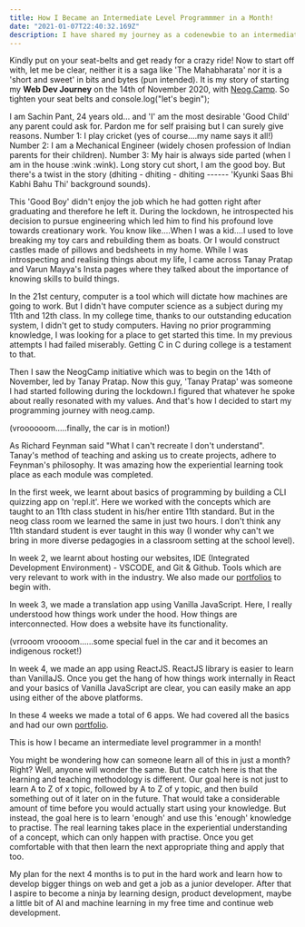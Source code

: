 ```yaml
---
title: How I Became an Intermediate Level Programmmer in a Month!
date: "2021-01-07T22:40:32.169Z"
description: I have shared my journey as a codenewbie to an intermediate level programmer. What steps did I follow and my story.
---
```


Kindly put on your seat-belts and get ready for a crazy ride! 
Now to start off with, let me be clear, neither it is a saga like 'The Mahabharata' nor it is a 'short and sweet' in bits and bytes (pun intended). It is my story of starting my **Web Dev Journey** on the 14th of November 2020, with [Neog.Camp](https://neog.camp). So tighten your seat belts and console.log("let's begin");

I am Sachin Pant, 24 years old... 
and 'I' am the most desirable 'Good Child' any parent could ask for. 
Pardon me for self praising but I can surely give reasons. 
Number 1: I play cricket (yes of course....my name says it all!)
Number 2: I am a Mechanical Engineer (widely chosen profession of Indian parents for their children). 
Number 3: My hair is always side parted (when I am in the house :wink :wink). 
Long story cut short, I am the good boy. But there's a twist in the story (dhiting - dhiting - dhiting ------ 'Kyunki Saas Bhi Kabhi Bahu Thi' background sounds).

This 'Good Boy' didn't enjoy  the job which he had gotten right after graduating and therefore he left it. During the lockdown, he introspected his decision to pursue engineering which led him to find his profound love towards creationary work.
You know like....When I was a kid....I used to love breaking my toy cars and rebuilding them as boats. Or I would construct castles made of pillows and bedsheets in my home. While I was introspecting and realising things about my life, I came across Tanay Pratap and Varun Mayya's Insta pages where they talked about the importance of knowing skills to build things. 

In the 21st century, computer is a tool which will dictate how machines are going to work. But I didn't have computer science as a subject during my 11th and 12th class. In my college time, thanks to our outstanding education system, I didn't get to study computers. Having no prior programming knowledge, I was looking for a place to get started this time. In my previous attempts I had failed miserably. Getting C in C during college is a testament to that.

Then I saw the NeogCamp initiative which was to begin on the 14th of November, led by Tanay Pratap. Now this guy, 'Tanay Pratap' was someone I had started following during the lockdown.I figured that whatever he spoke about really resonated with my values. And that's how I decided to start my programming journey with neog.camp.

(vroooooom.....finally, the car is in motion!)

As Richard Feynman said "What I can't recreate I don't understand". Tanay's method of teaching and asking us to create projects, adhere to Feynman's philosophy. It was amazing how the experiential learning took place as each module was completed.

In the first week, we learnt about basics of programming by building a CLI quizzing app on 'repl.it'. Here we worked with the concepts which are taught to an 11th class student in his/her entire 11th standard. But in the neog class room we learned the same in just two hours. I don't think any 11th standard student is ever taught in this way (I wonder why can't we bring in more diverse pedagogies in a classroom setting at the school level).

In week 2, we learnt about hosting our websites, IDE (Integrated Development Environment) - VSCODE, and Git & Github. Tools which are very relevant to work with in the industry. We also made our [portfolios](https://sachinpant.netlify.app)  to begin with.

In week 3, we made a translation app using Vanilla JavaScript. Here, I really understood how things work under the hood. How things are interconnected. How does a website have its functionality. 

(vrrooom vroooom......some special fuel in the car and it becomes an indigenous rocket!)

In week 4, we made an app using ReactJS. 
ReactJS library is easier to learn than VanillaJS. Once you get the hang of how things work internally in React and your basics of Vanilla JavaScript are clear, you can easily make an app using either of the above platforms.

In these 4 weeks we made a total of 6 apps. We had covered all the basics and had  our own [portfolio](https://sachinpant.netlify.app). 

This is how I became an intermediate level programmer in a month!

You might be wondering how can someone learn all of this in just a month? 
Right? Well, anyone will wonder the same. But the catch here is that the learning and teaching methodology is different. Our goal here is not  just to  learn A to Z of x topic,  followed by A to Z of y topic, and then build something out of it later on in the future. That would take a considerable amount of time before you would actually start using your knowledge.  But instead, the goal here is to learn 'enough' and use this 'enough' knowledge to practise. The real learning takes place in the experiential understanding of a concept, which can only happen with practise. Once you get comfortable with that then learn the next appropriate thing and apply that too. 

My plan for the next 4 months is to put in the hard work and learn how to develop bigger things on web and get a job as a junior developer. After that I aspire to become a ninja by learning design, product development, maybe a little bit of AI and machine learning in my free time  and continue web development.

